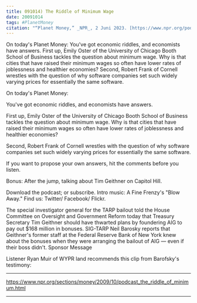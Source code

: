 ```yaml
---
title: 091014) The Riddle of Minimum Wage
date: 20091014
tags: #PlanetMoney
citation: "“Planet Money,” _NPR_, 2 Juni 2023. [https://www.npr.org/podcasts/510289/planet-money](https://www.npr.org/podcasts/510289/planet-money) (diakses 4 Juni 2023)."
---
```


On today's Planet Money: You've got economic riddles, and economists have answers. First up, Emily Oster of the University of Chicago Booth School of Business tackles the question about minimum wage. Why is that cities that have raised their minimum wages so often have lower rates of joblessness and healthier economies? Second, Robert Frank of Cornell wrestles with the question of why software companies set such widely varying prices for essentially the same software.

On today's Planet Money:

You've got economic riddles, and economists have answers.

First up, Emily Oster of the University of Chicago Booth School of Business tackles the question about minimum wage. Why is that cities that have raised their minimum wages so often have lower rates of joblessness and healthier economies?

Second, Robert Frank of Cornell wrestles with the question of why software companies set such widely varying prices for essentially the same software.

If you want to propose your own answers, hit the comments before you listen.

Bonus: After the jump, talking about Tim Geithner on Capitol Hill.

Download the podcast; or subscribe. Intro music: A Fine Frenzy's "Blow Away." Find us: Twitter/ Facebook/ Flickr.

The special investigator general for the TARP bailout told the House Committee on Oversight and Government Reform today that Treasury Secretary Tim Geithner should have thwarted plans by foundering AIG to pay out $168 million in bonuses. SIG-TARP Neil Barosky reports that Geithner's former staff at the Federal Reserve Bank of New York knew about the bonuses when they were arranging the bailout of AIG — even if their boss didn't.
Sponsor Message

Listener Ryan Muir of WYPR land recommends this clip from Barofsky's testimony:


----

https://www.npr.org/sections/money/2009/10/podcast_the_riddle_of_minimum.html



----
